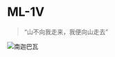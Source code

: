 # ML-1V
> “山不向我走来，我便向山走去” 

![南迦巴瓦](https://raw.githubusercontent.com/i9xx/pic-service/main/202111141406019.jpg)